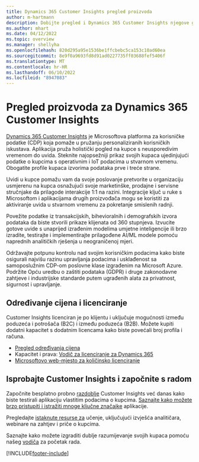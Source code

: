 ```yaml
---
title: Dynamics 365 Customer Insights pregled proizvoda
author: m-hartmann
description: Dobijte pregled i Dynamics 365 Customer Insights njegove glavne značajke.
ms.author: mhart
ms.date: 04/12/2022
ms.topic: overview
ms.manager: shellyha
ms.openlocfilehash: 820d295a95e1536be1ffcbebc5ca153c10ad60ea
ms.sourcegitcommit: 8e9f0a9693fd8d91ad0227735ff03688fef5406f
ms.translationtype: MT
ms.contentlocale: hr-HR
ms.lasthandoff: 06/10/2022
ms.locfileid: "8947083"
---
```

# <a name="product-overview-for-dynamics-365-customer-insights"></a>Pregled proizvoda za Dynamics 365 Customer Insights

[Dynamics 365 Customer Insights](https://dynamics.microsoft.com/ai/customer-insights/) je Microsoftova platforma za korisničke podatke (CDP) koja pomaže u pružanju personaliziranih korisničkih iskustava. Aplikacija pruža holistički pogled na kupce s neusporedivim vremenom do uvida. Steknite najopsežniji prikaz svojih kupaca ujedinjujući podatke o kupcima s operativnim i IoT podacima u stvarnom vremenu. Obogatite profile kupaca izvorima podataka prve i treće strane. 

Uvidi u kupce pomažu vam da svoje poslovanje pretvorite u organizaciju usmjerenu na kupca osnažujući svoje marketinške, prodajne i servisne stručnjake da prilagode interakcije 1:1 na razini. Integracije ključ u ruke s Microsoftom i aplikacijama drugih proizvođača mogu se koristiti za aktiviranje uvida u stvarnom vremenu za pokretanje smislenih radnji.

Povežite podatke iz transakcijskih, bihevioralnih i demografskih izvora podataka da biste stvorili prikaze klijenata od 360 stupnjeva. Izvucite gotove uvide s unaprijed izrađenim modelima umjetne inteligencije ili brzo izradite, testirajte i implementirajte prilagođene AI/ML modele pomoću naprednih analitičkih rješenja u neograničenoj mjeri.

Održavajte potpunu kontrolu nad svojim korisničkim podacima kako biste osigurali najvišu razinu upravljanja podacima i usklađenost sa samoposlužnim CDP-om poslovne klase izgrađenim na Microsoft Azure. Podržite Opću uredbu o zaštiti podataka (GDPR) i druge zakonodavne zahtjeve i industrijske standarde putem ugrađenih alata za privatnost, sigurnost i upravljanje.

## <a name="pricing-and-licensing"></a>Određivanje cijena i licenciranje
Customer Insights licenciran je po klijentu i uključuje mogućnosti između poduzeća i potrošača (B2C) i između poduzeća (B2B). Možete kupiti dodatni kapacitet s dodatnim licencama kako biste povećali broj profila i računa.

- [Pregled određivanja cijena](https://dynamics.microsoft.com/ai/customer-insights/pricing/)
- Kapacitet i prava: [Vodič za licenciranje za Dynamics 365](https://go.microsoft.com/fwlink/?LinkId=866544)
- [Microsoftovo web-mjesto za količinsko licenciranje](https://www.microsoft.com/licensing/how-to-buy/how-to-buy)

## <a name="try-customer-insights-and-get-started"></a>Isprobajte Customer Insights i započnite s radom

Započnite besplatno probno [razdoblje](https://signup.microsoft.com/create-account/signup?SKU=036c2481-aa8a-47cd-ab43-324f0c157c2d&ali=1&RU=https:%2F%2Fhome.ci.ai.dynamics.com%2Fstart%2Ftrial&products=036c2481-aa8a-47cd-ab43-324f0c157c2d) Customer Insights već danas kako biste testirali aplikaciju vlastitim podacima o kupcima. [Saznajte kako možete brzo pristupiti i istražiti mnoge ključne značajke](trial-signup.md) aplikacije. 

Pregledajte [istaknute resurse za](https://dynamics.microsoft.com/ai/customer-insights/resources/) učenje, uključujući izvješća analitičara, webinare na zahtjev i priče o kupcima.

Saznajte kako možete izgraditi dublje razumijevanje svojih kupaca pomoću našeg [vodiča](get-started.md) za početak rada.

[!INCLUDE[footer-include](includes/footer-banner.md)]
